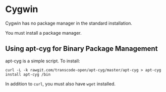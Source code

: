 # Cygwin

Cygwin has no package manager in the standard installation. 

You must install a package manager.

## Using apt-cyg for Binary Package Management

apt-cyg is a simple script. To install:

	curl -L -k rawgit.com/transcode-open/apt-cyg/master/apt-cyg > apt-cyg
	install apt-cyg /bin

In addition to `curl`, you must also have `wget` installed.
